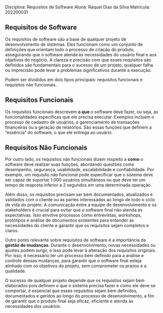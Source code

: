 Disciplina: Requisitos de Software
Aluna: Raquel Dias da Silva
Matricula: 202200031

## Requisitos de Software

Os requisitos de software são a base de qualquer projeto de desenvolvimento de sistemas. Eles funcionam como um conjunto de definições que orientam todo o processo de criação do produto, assegurando que o software atenda às necessidades do usuário final e aos objetivos do negócio. A clareza e precisão com que esses requisitos são definidos são fundamentais para o sucesso de um projeto, qualquer falha ou imprecisão pode levar a problemas significativos durante a execução.

Podem ser divididos em dois tipos principais: requisitos funcionais e requisitos não funcionais. 

## Requisitos Funcionais

Os requisitos funcionais descrevem **o que** o software deve fazer, ou seja, as funcionalidades específicas que ele precisa executar. Exemplos incluem o processo de cadastro de usuários, o gerenciamento de transações financeiras ou a geração de relatórios. São essas funções que definem a “essência” do software, o que ele entrega ao usuário.

## Requisitos Não Funcionais

Por outro lado, os requisitos não funcionais dizem respeito a **como** o software deve realizar suas funções, abordando questões como desempenho, segurança, usabilidade, escalabilidade e confiabilidade. Por exemplo, um requisito não funcional pode especificar que o sistema deve ser capaz de suportar 1.000 usuários simultâneos ou que deve ter um tempo de resposta inferior a 2 segundos em uma determinada operação. 

Além disso, os requisitos precisam ser bem documentados, atualizados e validados com o cliente ou as partes interessadas ao longo de todo o ciclo de vida do projeto. A comunicação entre a equipe de desenvolvimento e os stakeholders é crucial para evitar que o software final não atenda às expectativas. Isso envolve processos como entrevistas, workshops, protótipos e análise de documentos existentes para entender as necessidades do cliente e garantir que os requisitos sejam completos e claros.

Outro ponto relevante sobre requisitos de software é a importância da **gestão de mudanças**. Durante o desenvolvimento, novas necessidades ou ajustes podem surgir, e isso pode levar à alteração dos requisitos originais. Por isso, é necessário ter um processo bem definido para a análise e controle dessas mudanças, para garantir que o software final esteja alinhado com os objetivos do projeto, sem comprometer os prazos e a qualidade.

O sucesso de qualquer projeto depende que os requisitos sejam bem elaborados pois definem o que o sistema precisa fazer e como ele deve se comportar, é essencial que esses requisitos sejam bem definidos, documentados e geridos ao longo do processo de desenvolvimento, a fim de garantir que o produto final seja eficaz, eficiente e atenda às necessidades dos usuários.
